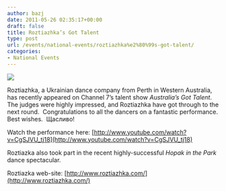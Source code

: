 ```yaml
---
author: bazj
date: 2011-05-26 02:35:17+00:00
draft: false
title: Roztiazhka’s Got Talent
type: post
url: /events/national-events/roztiazhka%e2%80%99s-got-talent/
categories:
- National Events
---
```


[![](http://www.ozeukes.com/wp-content/uploads/2011/05/Roztiazhka-thumb.jpg)
](http://www.ozeukes.com/wp-content/uploads/2011/05/Roztiazhka-thumb.jpg)

Roztiazhka, a Ukrainian dance company from Perth in Western Australia, has recently appeared on Channel 7’s talent show _Australia’s Got Talent_.  The judges were highly impressed, and Roztiazhka have got through to the next round.  Congratulations to all the dancers on a fantastic performance.  Best wishes.  Щасливо!

Watch the performance here: [http://www.youtube.com/watch?v=CgSJVU_tj18](http://www.youtube.com/watch?v=CgSJVU_tj18)

Roztiazka also took part in the recent highly-successful _Hopak in the Park_ dance spectacular.

Roztiazka web-site: [http://www.roztiazhka.com/](http://www.roztiazhka.com/)
